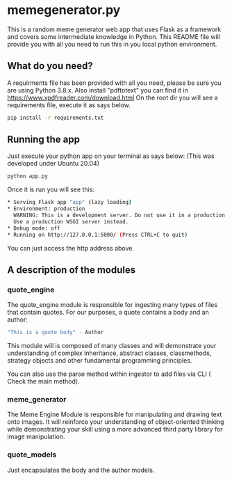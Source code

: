 # memegenerator.py

This is a random meme generator web app that uses Flask as a framework and covers some intermediate knowledge in Python.
This README file will provide you with all you need to run this in you local python environment.

## What do you need?

A requirments file has been provided with all you need, please be sure you are using Python 3.8.x.
Also install "pdftotext" you can find it in https://www.xpdfreader.com/download.html
On the root dir you will see a requirements file, execute it as says below.
```bash
pip install -r requirements.txt
```

## Running the app
Just execute your python app on your terminal as says below:
(This was developed under Ubuntu 20.04)
```bash
python app.py
```

Once it is run you will see this:
```bash
* Serving Flask app "app" (lazy loading)
* Environment: production
  WARNING: This is a development server. Do not use it in a production deployment.
  Use a production WSGI server instead.
* Debug mode: off
* Running on http://127.0.0.1:5000/ (Press CTRL+C to quit)
```
You can just access the http address above.

## A description of the modules

### quote_engine

The quote_engine module is responsible for ingesting many types of files that contain quotes. For our purposes, a quote contains a body and an author:
```bash
"This is a quote body" - Author
```
This module will is composed of many classes and will demonstrate your understanding of complex inheritance, abstract classes, classmethods, strategy objects and other fundamental programming principles.

You can also use the parse method within ingestor to add files via CLI ( Check the main method).

### meme_generator
The Meme Engine Module is responsible for manipulating and drawing text onto images. It will reinforce your understanding of object-oriented thinking while demonstrating your skill using a more advanced third party library for image manipulation.

### quote_models
Just encapsulates the body and the author models.
